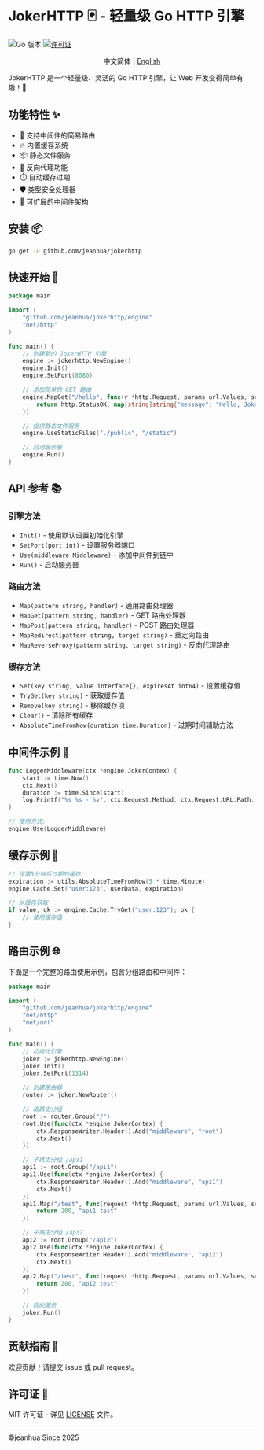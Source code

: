 # JokerHTTP 🃏 - 轻量级 Go HTTP 引擎

![Go 版本](https://img.shields.io/badge/Go-1.16+-blue.svg)
[![许可证](https://img.shields.io/badge/License-MIT-green.svg)](https://opensource.org/licenses/MIT)

<p align="center">中文简体 | <a href="README_en.md">English</a></p>

JokerHTTP 是一个轻量级、灵活的 Go HTTP 引擎，让 Web 开发变得简单有趣！🎉

## 功能特性 ✨

- 🚀 支持中间件的简易路由
- 🔥 内置缓存系统
- 📦 静态文件服务
- 🔄 反向代理功能
- ⏱️ 自动缓存过期
- 🛡️ 类型安全处理器
- 🧩 可扩展的中间件架构

## 安装 📦

```bash
go get -u github.com/jeanhua/jokerhttp
```

## 快速开始 🚀

```go
package main

import (
    "github.com/jeanhua/jokerhttp/engine"
	"net/http"
)

func main() {
	// 创建新的 JokerHTTP 引擎
	engine := jokerhttp.NewEngine()
	engine.Init()
	engine.SetPort(8080)

	// 添加简单的 GET 路由
	engine.MapGet("/hello", func(r *http.Request, params url.Values, setHeaders func(key, value string)) (int, interface{}) {
		return http.StatusOK, map[string]string{"message": "Hello, JokerHTTP! 🎭"}
	})

	// 提供静态文件服务
	engine.UseStaticFiles("./public", "/static")

	// 启动服务器
	engine.Run()
}
```

## API 参考 📚

### 引擎方法

- `Init()` - 使用默认设置初始化引擎
- `SetPort(port int)` - 设置服务器端口
- `Use(middleware Middleware)` - 添加中间件到链中
- `Run()` - 启动服务器

### 路由方法

- `Map(pattern string, handler)` - 通用路由处理器
- `MapGet(pattern string, handler)` - GET 路由处理器
- `MapPost(pattern string, handler)` - POST 路由处理器
- `MapRedirect(pattern string, target string)` - 重定向路由
- `MapReverseProxy(pattern string, target string)` - 反向代理路由

### 缓存方法

- `Set(key string, value interface{}, expiresAt int64)` - 设置缓存值
- `TryGet(key string)` - 获取缓存值
- `Remove(key string)` - 移除缓存项
- `Clear()` - 清除所有缓存
- `AbsoluteTimeFromNow(duration time.Duration)` - 过期时间辅助方法

## 中间件示例 🧩

```go
func LoggerMiddleware(ctx *engine.JokerContex) {
    start := time.Now()
    ctx.Next()
    duration := time.Since(start)
    log.Printf("%s %s - %v", ctx.Request.Method, ctx.Request.URL.Path, duration)
}

// 使用方式:
engine.Use(LoggerMiddleware)
```

## 缓存示例 💾

```go
// 设置5分钟后过期的缓存
expiration := utils.AbsoluteTimeFromNow(5 * time.Minute)
engine.Cache.Set("user:123", userData, expiration)

// 从缓存获取
if value, ok := engine.Cache.TryGet("user:123"); ok {
    // 使用缓存值
}
```

## 路由示例 🌐

下面是一个完整的路由使用示例，包含分组路由和中间件：

```go
package main

import (
    "github.com/jeanhua/jokerhttp/engine"
    "net/http"
    "net/url"
)

func main() {
    // 初始化引擎
    joker := jokerhttp.NewEngine()
    joker.Init()
    joker.SetPort(1314)

    // 创建路由器
    router := joker.NewRouter()

    // 根路由分组
    root := router.Group("/")
    root.Use(func(ctx *engine.JokerContex) {
        ctx.ResponseWriter.Header().Add("middleware", "root")
        ctx.Next()
    })

    // 子路由分组 /api1
    api1 := root.Group("/api1")
    api1.Use(func(ctx *engine.JokerContex) {
        ctx.ResponseWriter.Header().Add("middleware", "api1")
        ctx.Next()
    })
    api1.Map("/test", func(request *http.Request, params url.Values, setHeaders func(key, value string)) (status int, response interface{}) {
        return 200, "api1 test"
    })

    // 子路由分组 /api2
    api2 := root.Group("/api2")
    api2.Use(func(ctx *engine.JokerContex) {
        ctx.ResponseWriter.Header().Add("middleware", "api2")
        ctx.Next()
    })
    api2.Map("/test", func(request *http.Request, params url.Values, setHeaders func(key, value string)) (status int, response interface{}) {
        return 200, "api2 test"
    })

    // 启动服务
    joker.Run()
}
```



## 贡献指南 🤝

欢迎贡献！请提交 issue 或 pull request。

## 许可证 📜

MIT 许可证 - 详见 [LICENSE](./LICENSE) 文件。

---

©jeanhua Since 2025
